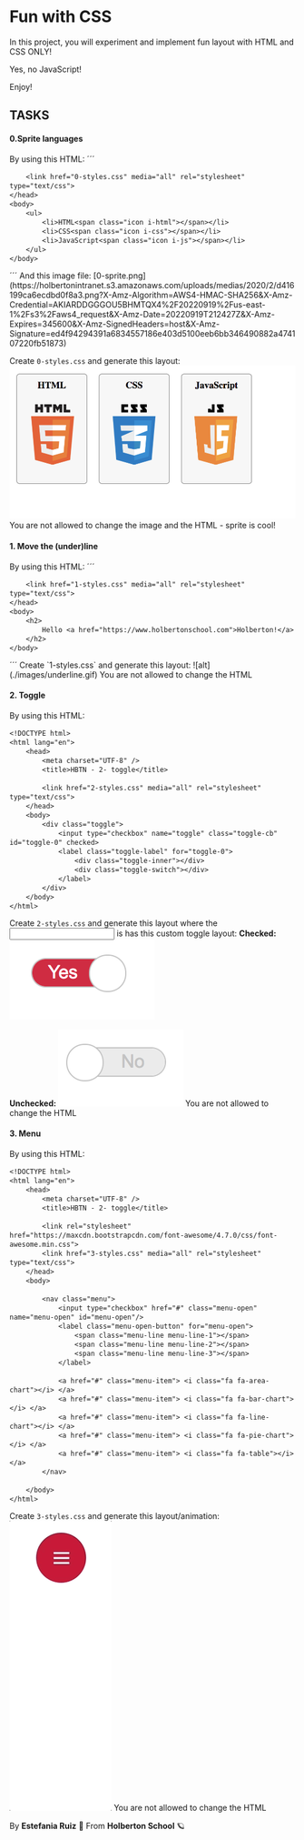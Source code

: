 # Fun with CSS
In this project, you will experiment and implement fun layout with HTML and CSS ONLY!

Yes, no JavaScript!

Enjoy!

## TASKS
#### 0.Sprite languages
By using this HTML:
´´´
<!DOCTYPE html>
<html lang="en">
    <head>
        <meta charset="UTF-8" />
        <title>HBTN - 0- Sprite</title>

        <link href="0-styles.css" media="all" rel="stylesheet" type="text/css">
    </head>
    <body>
        <ul>
            <li>HTML<span class="icon i-html"></span></li>
            <li>CSS<span class="icon i-css"></span></li>
            <li>JavaScript<span class="icon i-js"></span></li>
        </ul>
    </body>
</html>
´´´
And this image file: [0-sprite.png](https://holbertonintranet.s3.amazonaws.com/uploads/medias/2020/2/d416199ca6ecdbd0f8a3.png?X-Amz-Algorithm=AWS4-HMAC-SHA256&X-Amz-Credential=AKIARDDGGGOU5BHMTQX4%2F20220919%2Fus-east-1%2Fs3%2Faws4_request&X-Amz-Date=20220919T212427Z&X-Amz-Expires=345600&X-Amz-SignedHeaders=host&X-Amz-Signature=ed4f94294391a6834557186e403d5100eeb6bb346490882a474107220fb51873)

Create `0-styles.css` and generate this layout:
![alt](./images/sprite.png)
You are not allowed to change the image and the HTML - sprite is cool!

#### 1. Move the (under)line
By using this HTML:
´´´
<!DOCTYPE html>
<html lang="en">
    <head>
        <meta charset="UTF-8" />
        <title>HBTN - 1- Underline</title>

        <link href="1-styles.css" media="all" rel="stylesheet" type="text/css">
    </head>
    <body>
        <h2>
            Hello <a href="https://www.holbertonschool.com">Holberton!</a>
        </h2>
    </body>
</html>
´´´
Create `1-styles.css` and generate this layout:
![alt](./images/underline.gif)
You are not allowed to change the HTML

#### 2. Toggle
By using this HTML:
```
<!DOCTYPE html>
<html lang="en">
    <head>
        <meta charset="UTF-8" />
        <title>HBTN - 2- toggle</title>

        <link href="2-styles.css" media="all" rel="stylesheet" type="text/css">
    </head>
    <body>
        <div class="toggle">
            <input type="checkbox" name="toggle" class="toggle-cb" id="toggle-0" checked>
            <label class="toggle-label" for="toggle-0">
                <div class="toggle-inner"></div>
                <div class="toggle-switch"></div>
            </label>
        </div>
    </body>
</html>
```
Create `2-styles.css` and generate this layout where the <input> is has this custom toggle layout:
**Checked:**
![alt](./images/toggle_on.png)

**Unchecked:**
![alt](./images/toggle_off.png)
You are not allowed to change the HTML

#### 3. Menu

By using this HTML:
```
<!DOCTYPE html>
<html lang="en">
    <head>
        <meta charset="UTF-8" />
        <title>HBTN - 2- toggle</title>

        <link rel="stylesheet" href="https://maxcdn.bootstrapcdn.com/font-awesome/4.7.0/css/font-awesome.min.css">
        <link href="3-styles.css" media="all" rel="stylesheet" type="text/css">
    </head>
    <body>

        <nav class="menu">
            <input type="checkbox" href="#" class="menu-open" name="menu-open" id="menu-open"/>
            <label class="menu-open-button" for="menu-open">
                <span class="menu-line menu-line-1"></span>
                <span class="menu-line menu-line-2"></span>
                <span class="menu-line menu-line-3"></span>
            </label>

            <a href="#" class="menu-item"> <i class="fa fa-area-chart"></i> </a>
            <a href="#" class="menu-item"> <i class="fa fa-bar-chart"></i> </a>
            <a href="#" class="menu-item"> <i class="fa fa-line-chart"></i> </a>
            <a href="#" class="menu-item"> <i class="fa fa-pie-chart"></i> </a>
            <a href="#" class="menu-item"> <i class="fa fa-table"></i> </a>
        </nav>

    </body>
</html>
```
Create `3-styles.css` and generate this layout/animation:
![alt](./images/menu.gif)
You are not allowed to change the HTML

By **Estefania Ruiz** 🦌 From **Holberton School** 🪐
